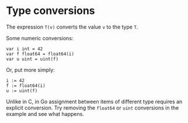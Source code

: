 # Type conversions


The expression `T(v)` converts the value `v` to the type `T`.

Some numeric conversions:

	var i int = 42
	var f float64 = float64(i)
	var u uint = uint(f)

Or, put more simply:

	i := 42
	f := float64(i)
	u := uint(f)

Unlike in C, in Go assignment between items of different type requires an
explicit conversion.
Try removing the `float64` or `uint` conversions in the example and see what happens.

